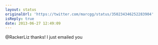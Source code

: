 ```yaml
---
layout: status
originalUrl: 'https://twitter.com/marcgg/status/350234346252283904'
isReply: true
date: 2013-06-27 12:49:09
---
```


@RackerLiz thanks! I just emailed you

